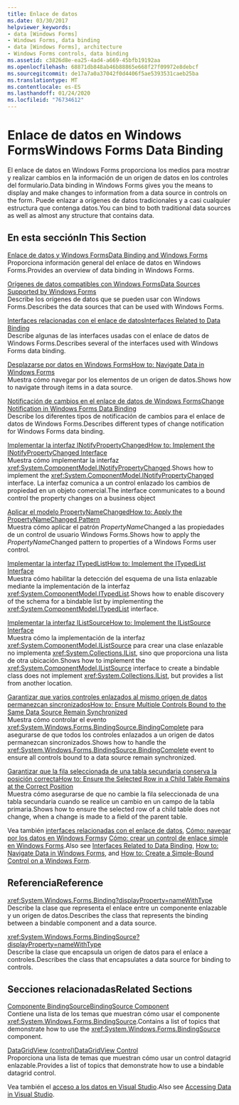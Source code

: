 ```yaml
---
title: Enlace de datos
ms.date: 03/30/2017
helpviewer_keywords:
- data [Windows Forms]
- Windows Forms, data binding
- data [Windows Forms], architecture
- Windows Forms controls, data binding
ms.assetid: c3826d8e-ea25-4ad4-a669-45bfb19192aa
ms.openlocfilehash: 68871db848ab46b88865e668f27f09972e8debcf
ms.sourcegitcommit: de17a7a0a37042f0d4406f5ae5393531caeb25ba
ms.translationtype: MT
ms.contentlocale: es-ES
ms.lasthandoff: 01/24/2020
ms.locfileid: "76734612"
---
```

# <a name="windows-forms-data-binding"></a><span data-ttu-id="ae12e-102">Enlace de datos en Windows Forms</span><span class="sxs-lookup"><span data-stu-id="ae12e-102">Windows Forms Data Binding</span></span>
<span data-ttu-id="ae12e-103">El enlace de datos en Windows Forms proporciona los medios para mostrar y realizar cambios en la información de un origen de datos en los controles del formulario.</span><span class="sxs-lookup"><span data-stu-id="ae12e-103">Data binding in Windows Forms gives you the means to display and make changes to information from a data source in controls on the form.</span></span> <span data-ttu-id="ae12e-104">Puede enlazar a orígenes de datos tradicionales y a casi cualquier estructura que contenga datos.</span><span class="sxs-lookup"><span data-stu-id="ae12e-104">You can bind to both traditional data sources as well as almost any structure that contains data.</span></span>  
  
## <a name="in-this-section"></a><span data-ttu-id="ae12e-105">En esta sección</span><span class="sxs-lookup"><span data-stu-id="ae12e-105">In This Section</span></span>  
 [<span data-ttu-id="ae12e-106">Enlace de datos y Windows Forms</span><span class="sxs-lookup"><span data-stu-id="ae12e-106">Data Binding and Windows Forms</span></span>](data-binding-and-windows-forms.md)  
 <span data-ttu-id="ae12e-107">Proporciona información general del enlace de datos en Windows Forms.</span><span class="sxs-lookup"><span data-stu-id="ae12e-107">Provides an overview of data binding in Windows Forms.</span></span>  
  
 [<span data-ttu-id="ae12e-108">Orígenes de datos compatibles con Windows Forms</span><span class="sxs-lookup"><span data-stu-id="ae12e-108">Data Sources Supported by Windows Forms</span></span>](data-sources-supported-by-windows-forms.md)  
 <span data-ttu-id="ae12e-109">Describe los orígenes de datos que se pueden usar con Windows Forms.</span><span class="sxs-lookup"><span data-stu-id="ae12e-109">Describes the data sources that can be used with Windows Forms.</span></span>  
  
 [<span data-ttu-id="ae12e-110">Interfaces relacionadas con el enlace de datos</span><span class="sxs-lookup"><span data-stu-id="ae12e-110">Interfaces Related to Data Binding</span></span>](interfaces-related-to-data-binding.md)  
 <span data-ttu-id="ae12e-111">Describe algunas de las interfaces usadas con el enlace de datos de Windows Forms.</span><span class="sxs-lookup"><span data-stu-id="ae12e-111">Describes several of the interfaces used with Windows Forms data binding.</span></span>  
  
 [<span data-ttu-id="ae12e-112">Desplazarse por datos en Windows Forms</span><span class="sxs-lookup"><span data-stu-id="ae12e-112">How to: Navigate Data in Windows Forms</span></span>](how-to-navigate-data-in-windows-forms.md)  
 <span data-ttu-id="ae12e-113">Muestra cómo navegar por los elementos de un origen de datos.</span><span class="sxs-lookup"><span data-stu-id="ae12e-113">Shows how to navigate through items in a data source.</span></span>  
  
 [<span data-ttu-id="ae12e-114">Notificación de cambios en el enlace de datos de Windows Forms</span><span class="sxs-lookup"><span data-stu-id="ae12e-114">Change Notification in Windows Forms Data Binding</span></span>](change-notification-in-windows-forms-data-binding.md)  
 <span data-ttu-id="ae12e-115">Describe los diferentes tipos de notificación de cambios para el enlace de datos de Windows Forms.</span><span class="sxs-lookup"><span data-stu-id="ae12e-115">Describes different types of change notification for Windows Forms data binding.</span></span>  
  
 [<span data-ttu-id="ae12e-116">Implementar la interfaz INotifyPropertyChanged</span><span class="sxs-lookup"><span data-stu-id="ae12e-116">How to: Implement the INotifyPropertyChanged Interface</span></span>](how-to-implement-the-inotifypropertychanged-interface.md)  
 <span data-ttu-id="ae12e-117">Muestra cómo implementar la interfaz <xref:System.ComponentModel.INotifyPropertyChanged>.</span><span class="sxs-lookup"><span data-stu-id="ae12e-117">Shows how to implement the <xref:System.ComponentModel.INotifyPropertyChanged> interface.</span></span> <span data-ttu-id="ae12e-118">La interfaz comunica a un control enlazado los cambios de propiedad en un objeto comercial.</span><span class="sxs-lookup"><span data-stu-id="ae12e-118">The interface  communicates to a bound control the property changes on a business object</span></span>  
  
 [<span data-ttu-id="ae12e-119">Aplicar el modelo PropertyNameChanged</span><span class="sxs-lookup"><span data-stu-id="ae12e-119">How to: Apply the PropertyNameChanged Pattern</span></span>](how-to-apply-the-propertynamechanged-pattern.md)  
 <span data-ttu-id="ae12e-120">Muestra cómo aplicar el patrón *PropertyName*Changed a las propiedades de un control de usuario Windows Forms.</span><span class="sxs-lookup"><span data-stu-id="ae12e-120">Shows how to apply the *PropertyName*Changed pattern to properties of a Windows Forms user control.</span></span>  
  
 [<span data-ttu-id="ae12e-121">Implementar la interfaz ITypedList</span><span class="sxs-lookup"><span data-stu-id="ae12e-121">How to: Implement the ITypedList Interface</span></span>](how-to-implement-the-itypedlist-interface.md)  
 <span data-ttu-id="ae12e-122">Muestra cómo habilitar la detección del esquema de una lista enlazable mediante la implementación de la interfaz <xref:System.ComponentModel.ITypedList>.</span><span class="sxs-lookup"><span data-stu-id="ae12e-122">Shows how to enable discovery of the schema for a bindable list by implementing the <xref:System.ComponentModel.ITypedList> interface.</span></span>  
  
 [<span data-ttu-id="ae12e-123">Implementar la interfaz IListSource</span><span class="sxs-lookup"><span data-stu-id="ae12e-123">How to: Implement the IListSource Interface</span></span>](how-to-implement-the-ilistsource-interface.md)  
 <span data-ttu-id="ae12e-124">Muestra cómo la implementación de la interfaz <xref:System.ComponentModel.IListSource> para crear una clase enlazable no implementa <xref:System.Collections.IList>, sino que proporciona una lista de otra ubicación.</span><span class="sxs-lookup"><span data-stu-id="ae12e-124">Shows how to implement the <xref:System.ComponentModel.IListSource> interface to create a bindable class does not implement <xref:System.Collections.IList>, but provides a list from another location.</span></span>  
  
 [<span data-ttu-id="ae12e-125">Garantizar que varios controles enlazados al mismo origen de datos permanezcan sincronizados</span><span class="sxs-lookup"><span data-stu-id="ae12e-125">How to: Ensure Multiple Controls Bound to the Same Data Source Remain Synchronized</span></span>](multiple-controls-bound-to-data-source-synchronized.md)  
 <span data-ttu-id="ae12e-126">Muestra cómo controlar el evento <xref:System.Windows.Forms.BindingSource.BindingComplete> para asegurarse de que todos los controles enlazados a un origen de datos permanezcan sincronizados.</span><span class="sxs-lookup"><span data-stu-id="ae12e-126">Shows how to handle the <xref:System.Windows.Forms.BindingSource.BindingComplete> event to ensure all controls bound to a data source remain synchronized.</span></span>  
  
 [<span data-ttu-id="ae12e-127">Garantizar que la fila seleccionada de una tabla secundaria conserva la posición correcta</span><span class="sxs-lookup"><span data-stu-id="ae12e-127">How to: Ensure the Selected Row in a Child Table Remains at the Correct Position</span></span>](ensure-the-selected-row-in-a-child-table-correct.md)  
 <span data-ttu-id="ae12e-128">Muestra cómo asegurarse de que no cambie la fila seleccionada de una tabla secundaria cuando se realice un cambio en un campo de la tabla primaria.</span><span class="sxs-lookup"><span data-stu-id="ae12e-128">Shows how to ensure the selected row of a child table does not change, when a change is made to a field of the parent table.</span></span>  
  
 <span data-ttu-id="ae12e-129">Vea también [interfaces relacionadas con el enlace de datos](interfaces-related-to-data-binding.md), [Cómo: navegar por los datos en Windows Forms](how-to-navigate-data-in-windows-forms.md)y [Cómo: crear un control de enlace simple en Windows Forms](how-to-create-a-simple-bound-control-on-a-windows-form.md).</span><span class="sxs-lookup"><span data-stu-id="ae12e-129">Also see [Interfaces Related to Data Binding](interfaces-related-to-data-binding.md), [How to: Navigate Data in Windows Forms](how-to-navigate-data-in-windows-forms.md), and [How to: Create a Simple-Bound Control on a Windows Form](how-to-create-a-simple-bound-control-on-a-windows-form.md).</span></span>  
  
## <a name="reference"></a><span data-ttu-id="ae12e-130">Referencia</span><span class="sxs-lookup"><span data-stu-id="ae12e-130">Reference</span></span>  
 <xref:System.Windows.Forms.Binding?displayProperty=nameWithType>  
 <span data-ttu-id="ae12e-131">Describe la clase que representa el enlace entre un componente enlazable y un origen de datos.</span><span class="sxs-lookup"><span data-stu-id="ae12e-131">Describes the class that represents the binding between a bindable component and a data source.</span></span>  
  
 <xref:System.Windows.Forms.BindingSource?displayProperty=nameWithType>  
 <span data-ttu-id="ae12e-132">Describe la clase que encapsula un origen de datos para el enlace a controles.</span><span class="sxs-lookup"><span data-stu-id="ae12e-132">Describes the class that encapsulates a data source for binding to controls.</span></span>  
  
## <a name="related-sections"></a><span data-ttu-id="ae12e-133">Secciones relacionadas</span><span class="sxs-lookup"><span data-stu-id="ae12e-133">Related Sections</span></span>  
 [<span data-ttu-id="ae12e-134">Componente BindingSource</span><span class="sxs-lookup"><span data-stu-id="ae12e-134">BindingSource Component</span></span>](./controls/bindingsource-component.md)  
 <span data-ttu-id="ae12e-135">Contiene una lista de los temas que muestran cómo usar el componente <xref:System.Windows.Forms.BindingSource>.</span><span class="sxs-lookup"><span data-stu-id="ae12e-135">Contains a list of topics that demonstrate how to use the <xref:System.Windows.Forms.BindingSource> component.</span></span>  
  
 [<span data-ttu-id="ae12e-136">DataGridView (control)</span><span class="sxs-lookup"><span data-stu-id="ae12e-136">DataGridView Control</span></span>](./controls/datagridview-control-windows-forms.md)  
 <span data-ttu-id="ae12e-137">Proporciona una lista de temas que muestran cómo usar un control datagrid enlazable.</span><span class="sxs-lookup"><span data-stu-id="ae12e-137">Provides a list of topics that demonstrate how to use a bindable datagrid control.</span></span>  
  
 <span data-ttu-id="ae12e-138">Vea también el [acceso a los datos en Visual Studio](/visualstudio/data-tools/accessing-data-in-visual-studio).</span><span class="sxs-lookup"><span data-stu-id="ae12e-138">Also see [Accessing Data in Visual Studio](/visualstudio/data-tools/accessing-data-in-visual-studio).</span></span>
